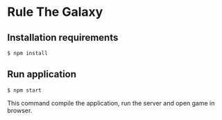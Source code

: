 Rule The Galaxy
===============

Installation requirements
-------------------------

```
$ npm install
```

Run application
---------------

```
$ npm start
```

This command compile the application, run the server and open game in browser.